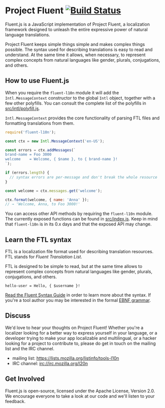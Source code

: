Project Fluent [![Build Status][travisimage]][travislink]
=========================================================

[travisimage]: https://travis-ci.org/projectfluent/fluent.js.svg?branch=master
[travislink]: https://travis-ci.org/projectfluent/fluent.js

Fluent.js is a JavaScript implementation of Project Fluent, a localization framework
designed to unleash the entire expressive power of natural language
translations.

Project Fluent keeps simple things simple and makes complex things possible.
The syntax used for describing translations is easy to read and understand.  At
the same time it allows, when necessary, to represent complex concepts from
natural languages like gender, plurals, conjugations, and others.


How to use Fluent.js
--------------------

When you require the `fluent-l10n` module it will add the `Intl.MessageContext`
constructor to the global `Intl` object, together with a few other polyfills.
You can consult the complete list of the polyfills in [src/intl/polyfill.js]. 

`Intl.MessageContext` provides the core functionality of parsing FTL files and
formatting translations from them.

[src/intl/polyfill.js]: https://github.com/projectfluent/fluent.js/blob/master/src/intl/polyfill.js

```javascript
require('fluent-l10n');

const ctx = new Intl.MessageContext('en-US');

const errors = ctx.addMessages(`
brand-name = Foo 3000
welcome    = Welcome, { $name }, to { brand-name }!
`);

if (errors.length) {
  // syntax errors are per-message and don't break the whole resource
}

const welcome = ctx.messages.get('welcome');

ctx.format(welcome, { name: 'Anna' });
// → 'Welcome, Anna, to Foo 3000!'
```

You can access other API methods by requiring the `fluent-l10n` module.  The
currently exposed functions can be found in [src/index.js][].  Keep in mind
that `fluent-l10n` is in its 0.x days and that the exposed API may change.

[src/index.js]: https://github.com/projectfluent/fluent.js/blob/master/src/index.js


Learn the FTL syntax
--------------------

FTL is a localization file format used for describing translation resources.
FTL stands for _Fluent Translation List_.

FTL is designed to be simple to read, but at the same time allows to represent
complex concepts from natural languages like gender, plurals, conjugations,
and others.

    hello-user = Hello, { $username }!

[Read the Fluent Syntax Guide][] in order to learn more about the syntax.  If
you're a tool author you may be interested in the formal [EBNF grammar][].

[Read the Fluent Syntax Guide]: http://projectfluent.io/fluent/guide/
[EBNF grammar]: https://github.com/projectfluent/fluent/tree/master/syntax


Discuss
-------

We'd love to hear your thoughts on Project Fluent!  Whether you're a localizer looking 
for a better way to express yourself in your language, or a developer trying to 
make your app localizable and multilingual, or a hacker looking for a project 
to contribute to, please do get in touch on the mailing list and the IRC 
channel.

 - mailing list: https://lists.mozilla.org/listinfo/tools-l10n
 - IRC channel: [irc://irc.mozilla.org/l20n](irc://irc.mozilla.org/l20n)


Get Involved
------------

Fluent.js is open-source, licensed under the Apache License, Version 2.0.  We 
encourage everyone to take a look at our code and we'll listen to your 
feedback.
